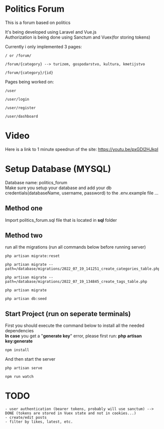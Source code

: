 # Politics Forum

This is a forum based on politics

It's being developed using Laravel and Vue.js<br/>
Authorization is being done using Sanctum and Vuex(for storing tokens)

Currently i only implemented 3 pages:
    
    / or /forum/
    
    /forum/{category} --> turizem, gospodarstvo, kultura, kmetijstvo
    
    /forum/{category}/{id}

Pages being worked on:

    /user

    /user/login

    /user/register

    /user/dashboard

# Video

Here is a link to 1 minute speedrun of the site: https://youtu.be/pxGDl2HJkpI

# Setup Database (MYSQL)

Database name: politics_forum
<br/>
Make sure you setup your database and add your db credentials(databaseName, username, password) to the .env.example file ...
<br/>

## Method one
Import politics_forum.sql file that is located in <b>sql</b> folder

## Method two
run all the migrations (run all commands below before running server)

    php artisan migrate:reset

    php artisan migrate --path=/database/migrations/2022_07_19_141251_create_categories_table.php

    php artisan migrate --path=/database/migrations/2022_07_19_134845_create_tags_table.php   

    php artisan migrate

    php artisan db:seed

## Start Project (run on seperate terminals)
First you should execute the command below to install all the needed dependencies<br/>
<b>In case</b> you get a "<b>generate key</b>" error, please first run: <b>php artisan key:generate</b>

    npm install

And then start the server

    php artisan serve

    npm run watch

# TODO

    - user authentication (bearer tokens, probably will use sanctum) --> DONE (tokens are stored in Vuex state and not in cookies...)
    - create/edit posts
    - filter by likes, latest, etc.
